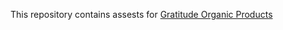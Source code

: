 This repository contains assests for [Gratitude Organic Products](http://gratitudeorganicproducts.com/
)

